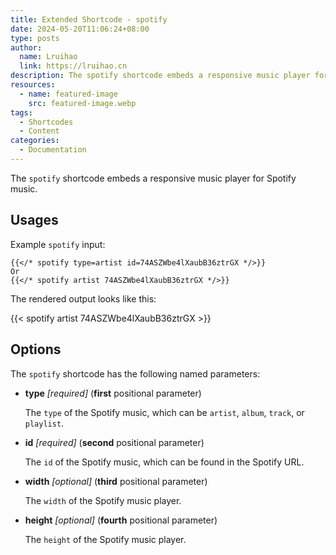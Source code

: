 ```yaml
---
title: Extended Shortcode - spotify
date: 2024-05-20T11:06:24+08:00
type: posts
author:
  name: Lruihao
  link: https://lruihao.cn
description: The spotify shortcode embeds a responsive music player for Spotify music.
resources:
  - name: featured-image
    src: featured-image.webp
tags:
  - Shortcodes
  - Content
categories:
  - Documentation
---
```


The `spotify` shortcode embeds a responsive music player for Spotify music.

<!--more-->

## Usages

Example `spotify` input:

```go-html-template
{{</* spotify type=artist id=74ASZWbe4lXaubB36ztrGX */>}}
Or
{{</* spotify artist 74ASZWbe4lXaubB36ztrGX */>}}
```

The rendered output looks like this:

{{< spotify artist 74ASZWbe4lXaubB36ztrGX >}}

## Options

The `spotify` shortcode has the following named parameters:

- **type** _[required]_ (**first** positional parameter)

    The `type` of the Spotify music, which can be `artist`, `album`, `track`, or `playlist`.

- **id** _[required]_ (**second** positional parameter)

    The `id` of the Spotify music, which can be found in the Spotify URL.

- **width** _[optional]_ (**third** positional parameter)

    The `width` of the Spotify music player.

- **height** _[optional]_ (**fourth** positional parameter)

    The `height` of the Spotify music player.
